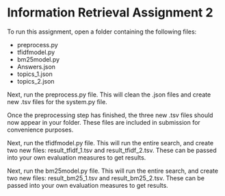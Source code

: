 # Information Retrieval Assignment 2

To run this assignment, open a folder containing the following files:
- preprocess.py
- tfidfmodel.py
- bm25model.py
- Answers.json
- topics_1.json
- topics_2.json

Next, run the preprocess.py file. This will clean the .json files and create
new .tsv files for the system.py file.

Once the preprocessing step has finished, the three new .tsv files should now
appear in your folder. These files are included in submission for convenience 
purposes.

Next, run the tfidfmodel.py file. This will run the entire search, and create two
new files: result_tfidf_1.tsv and result_tfidf_2.tsv. These can be passed
into your own evaluation measures to get results.

Next, run the bm25model.py file. This will run the entire search, and create two
new files: result_bm25_1.tsv and result_bm25_2.tsv. These can be passed
into your own evaluation measures to get results.